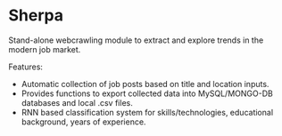 # Sherpa

Stand-alone webcrawling module to extract and explore trends in the modern job market.

Features:
- Automatic collection of job posts based on title and location inputs.
- Provides functions to export collected data into MySQL/MONGO-DB databases and local .csv files.
- RNN based classification system for skills/technologies, educational background, years of experience.
